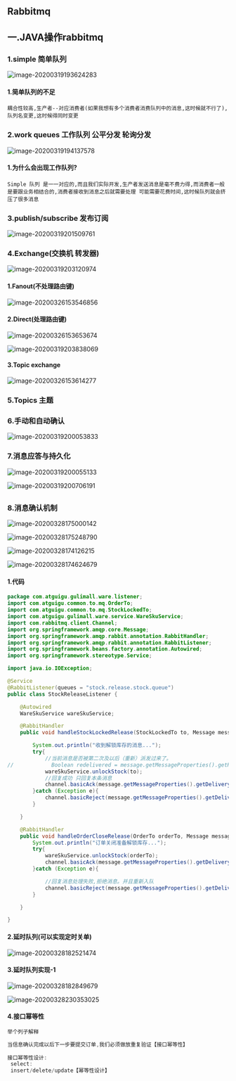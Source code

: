 ## Rabbitmq

## 一.JAVA操作rabbitmq

### 1.simple 简单队列

![image-20200319193624283](C:\Users\Dehan.Gao\AppData\Roaming\Typora\typora-user-images\image-20200319193624283.png)



#### 1.简单队列的不足

~~~
耦合性较高,生产者--对应消费者(如果我想有多个消费者消费队列中的消息,这时候就不行了),队列名变更,这时候得同时变更
~~~



### 2.work queues  工作队列 公平分发 轮询分发

![image-20200319194137578](C:\Users\Dehan.Gao\AppData\Roaming\Typora\typora-user-images\image-20200319194137578.png)

#### 1.为什么会出现工作队列?

~~~
Simple 队列 是一一对应的,而且我们实际开发,生产者发送消息是毫不费力得,而消费者一般是要跟业务相结合的,消费者接收到消息之后就需要处理 可能需要花费时间,这时候队列就会挤压了很多消息
~~~



### 3.publish/subscribe 发布订阅

![image-20200319201509761](C:\Users\Dehan.Gao\AppData\Roaming\Typora\typora-user-images\image-20200319201509761.png)

### 4.Exchange(交换机 转发器)

![image-20200319203120974](C:\Users\Dehan.Gao\AppData\Roaming\Typora\typora-user-images\image-20200319203120974.png)

#### 1.Fanout(不处理路由键)

![image-20200326153546856](C:\Users\Dehan.Gao\AppData\Roaming\Typora\typora-user-images\image-20200326153546856.png)



#### 2.Direct(处理路由键)

![image-20200326153653674](C:\Users\Dehan.Gao\AppData\Roaming\Typora\typora-user-images\image-20200326153653674.png)



![image-20200319203838069](C:\Users\Dehan.Gao\AppData\Roaming\Typora\typora-user-images\image-20200319203838069.png)



#### 3.Topic exchange

![image-20200326153614277](C:\Users\Dehan.Gao\AppData\Roaming\Typora\typora-user-images\image-20200326153614277.png)



### 5.Topics 主题

### 6.手动和自动确认

![image-20200319200053833](C:\Users\Dehan.Gao\AppData\Roaming\Typora\typora-user-images\image-20200319200053833.png)

### 7.消息应答与持久化

![image-20200319200055133](C:\Users\Dehan.Gao\AppData\Roaming\Typora\typora-user-images\image-20200319200055133.png)





![image-20200319200706191](C:\Users\Dehan.Gao\AppData\Roaming\Typora\typora-user-images\image-20200319200706191.png)

## 

### 8.消息确认机制

![image-20200328175000142](C:\Users\Dehan.Gao\AppData\Roaming\Typora\typora-user-images\image-20200328175000142.png)





![image-20200328175248790](C:\Users\Dehan.Gao\AppData\Roaming\Typora\typora-user-images\image-20200328175248790.png)





![image-20200328174126215](C:\Users\Dehan.Gao\AppData\Roaming\Typora\typora-user-images\image-20200328174126215.png)





![image-20200328174624679](C:\Users\Dehan.Gao\AppData\Roaming\Typora\typora-user-images\image-20200328174624679.png)



#### 1.代码

~~~java
package com.atguigu.gulimall.ware.listener;
import com.atguigu.common.to.mq.OrderTo;
import com.atguigu.common.to.mq.StockLockedTo;
import com.atguigu.gulimall.ware.service.WareSkuService;
import com.rabbitmq.client.Channel;
import org.springframework.amqp.core.Message;
import org.springframework.amqp.rabbit.annotation.RabbitHandler;
import org.springframework.amqp.rabbit.annotation.RabbitListener;
import org.springframework.beans.factory.annotation.Autowired;
import org.springframework.stereotype.Service;

import java.io.IOException;

@Service
@RabbitListener(queues = "stock.release.stock.queue")
public class StockReleaseListener {

    @Autowired
    WareSkuService wareSkuService;

    @RabbitHandler
    public void handleStockLockedRelease(StockLockedTo to, Message message, Channel channel) throws IOException {

        System.out.println("收到解锁库存的消息...");
        try{
            //当前消息是否被第二次及以后（重新）派发过来了。
//            Boolean redelivered = message.getMessageProperties().getRedelivered();
            wareSkuService.unlockStock(to);
            //回复成功 只回复本条消息
            channel.basicAck(message.getMessageProperties().getDeliveryTag(),false);
        }catch (Exception e){
            channel.basicReject(message.getMessageProperties().getDeliveryTag(),true);
        }

    }

    @RabbitHandler
    public void handleOrderCloseRelease(OrderTo orderTo, Message message, Channel channel) throws IOException {
        System.out.println("订单关闭准备解锁库存...");
        try{
            wareSkuService.unlockStock(orderTo);
            channel.basicAck(message.getMessageProperties().getDeliveryTag(),false);
        }catch (Exception e){

            //回复消息处理失败,拒绝消息。并且重新入队
            channel.basicReject(message.getMessageProperties().getDeliveryTag(),true);
        }

    }

}
~~~





#### 2.延时队列(可以实现定时关单)

![image-20200328182521474](C:\Users\Dehan.Gao\AppData\Roaming\Typora\typora-user-images\image-20200328182521474.png)



#### 3.延时队列实现-1



![image-20200328182849679](C:\Users\Dehan.Gao\AppData\Roaming\Typora\typora-user-images\image-20200328182849679.png)



![image-20200328230353025](C:\Users\Dehan.Gao\AppData\Roaming\Typora\typora-user-images\image-20200328230353025.png)



#### 4.接口幂等性

~~~java
举个列子解释

当信息确认完成以后下一步要提交订单,我们必须做放重复验证【接口幂等性】
    
接口幂等性设计:
 select:
 insert/delete/update【幂等性设计】
    
~~~





